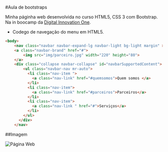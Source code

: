 #Aula de bootstraps

Minha páginha web desenvolvida no curso HTML5, CSS 3 com Bootstrap.
Na in boocamp da  [Digital Innovation One][DIO].

- Codego de navegação do menu em HTML5.



```html
<body>
    <nav class="navbar navbar-expand-lg navbar-light bg-light margin" >
    <a class="navbar-brand" href="#">
        <img src="img/parceiro.jpg" width="220" height="80">
    </a>
    <div class="collapse navbar-collapse" id="navbarSupportedContent">
        <ul class="navbar-nav mr-auto">
          <li class="nav-item ">
            <a class="nav-link" href="#quemsomos">Quem somos </a>
          </li>
          <li class="nav-item">
            <a class="nav-link" href="#parceiros">Parceiros</a>
          </li>
          <li class="nav-item">
            <a class="nav-link " href="#">Serviços</a>
          </li>
        </ul>
      </div>
    </nav>
```


##Imagem

![Página Web](https://i.imgur.com/RvoUYhi.png "Página Web")

[DIO]: https://web.digitalinnovation.one/home "Digital Innovation One"
